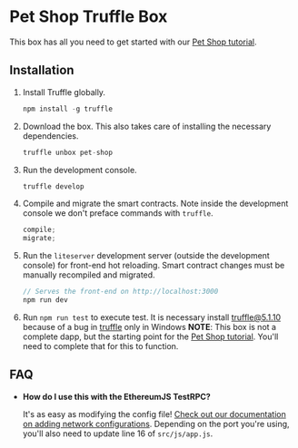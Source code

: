# Pet Shop Truffle Box

This box has all you need to get started with our [Pet Shop tutorial](http://truffleframework.com/tutorials/pet-shop).

## Installation

1. Install Truffle globally.

   ```javascript
   npm install -g truffle
   ```

2. Download the box. This also takes care of installing the necessary dependencies.

   ```javascript
   truffle unbox pet-shop
   ```

3. Run the development console.

   ```javascript
   truffle develop
   ```

4. Compile and migrate the smart contracts. Note inside the development console we don't preface commands with `truffle`.

   ```javascript
   compile;
   migrate;
   ```

5. Run the `liteserver` development server (outside the development console) for front-end hot reloading. Smart contract changes must be manually recompiled and migrated.
   ```javascript
   // Serves the front-end on http://localhost:3000
   npm run dev
   ```
6. Run `npm run test` to execute test. It is necessary install truffle@5.1.10 because of a bug in [truffle](https://github.com/trufflesuite/truffle/issues/2834) only in Windows
   **NOTE**: This box is not a complete dapp, but the starting point for the [Pet Shop tutorial](http://truffleframework.com/tutorials/pet-shop). You'll need to complete that for this to function.

## FAQ

- **How do I use this with the EthereumJS TestRPC?**

  It's as easy as modifying the config file! [Check out our documentation on adding network configurations](http://truffleframework.com/docs/advanced/configuration#networks). Depending on the port you're using, you'll also need to update line 16 of `src/js/app.js`.
